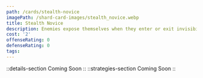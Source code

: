 ```yaml
---
path: /cards/stealth-novice
imagePath: /shard-card-images/stealth_novice.webp
title: Stealth Novice
description: Enemies expose themselves when they enter or exit invisibility by skills.
cost: '2'
offenseRating: 0
defenseRating: 0
tags:
---
```

::details-section
Coming Soon
::
::strategies-section
Coming Soon
::